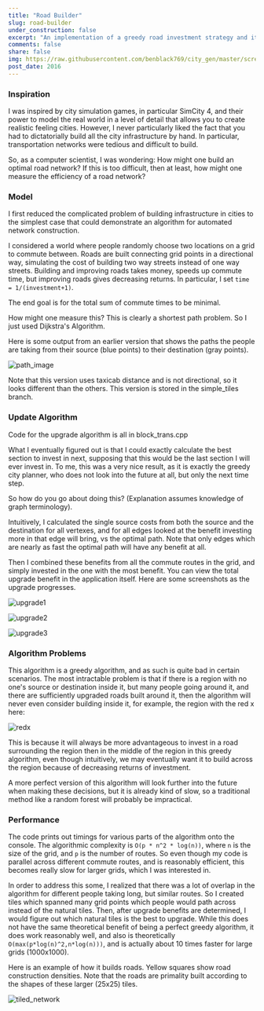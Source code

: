 ```yaml
---
title: "Road Builder"
slug: road-builder
under_construction: false
excerpt: "An implementation of a greedy road investment strategy and its visualizations."
comments: false
share: false
img: https://raw.githubusercontent.com/benblack769/city_gen/master/screenshots/upgrade2.PNG
post_date: 2016
---
```


### Inspiration

I was inspired by city simulation games, in particular SimCity 4, and their power to model the real world in a level of detail that allows you to create realistic feeling cities. However, I never particularly liked the fact that you had to dictatorially build all the city infrastructure by hand. In particular, transportation networks were tedious and difficult to build.

So, as a computer scientist, I was wondering: How might one build an optimal road network? If this is too difficult, then at least, how might one measure the efficiency of a road network?

### Model

I first reduced the complicated problem of building infrastructure in cities to the simplest case that could demonstrate an algorithm for automated network construction.

I considered a world where people randomly choose two locations on a grid to commute between. Roads are built connecting grid points in a directional way, simulating the cost of building two way streets instead of one way streets. Building and improving roads takes money, speeds up commute time, but improving roads gives decreasing returns. In particular, I set `time = 1/(investment+1)`.

The end goal is for the total sum of commute times to be minimal.

How might one measure this? This is clearly a shortest path problem. So I just used Dijkstra's Algorithm.

Here is some output from an earlier version that shows the paths the people are taking from their source (blue points) to their destination (gray points).

![path_image](https://raw.githubusercontent.com/benblack769/city_gen/master/screenshots/path_image.PNG)

Note that this version uses taxicab distance and is not directional, so it looks different than the others. This version is stored in the simple_tiles branch.

### Update Algorithm

Code for the upgrade algorithm is all in block_trans.cpp

What I eventually figured out is that I could exactly calculate the best section to invest in next, supposing that this would be the last section I will ever invest in. To me, this was a very nice result, as it is exactly the greedy city planner, who does not look into the future at all, but only the next time step.

So how do you go about doing this? (Explanation assumes knowledge of graph terminology).

Intuitively, I calculated the single source costs from both the source and the destination for all vertexes, and for all edges looked at the benefit investing more in that edge will bring, vs the optimal path. Note that only edges which are nearly as fast the optimal path will have any benefit at all.

Then I combined these benefits from all the commute routes in the grid, and simply invested in the one with the most benefit. You can view the total upgrade benefit in the application itself. Here are some screenshots as the upgrade progresses.

![upgrade1](https://raw.githubusercontent.com/benblack769/city_gen/master/screenshots/upgrade1.PNG)

![upgrade2](https://raw.githubusercontent.com/benblack769/city_gen/master/screenshots/upgrade2.PNG)

![upgrade3](https://raw.githubusercontent.com/benblack769/city_gen/master/screenshots/upgrade3.PNG)

### Algorithm Problems

This algorithm is a greedy algorithm, and as such is quite bad in certain scenarios. The most intractable problem is that if there is a region with no one's source or destination inside it, but many people going around it, and there are sufficiently upgraded roads built around it, then the algorithm will never even consider building inside it, for example, the region with the red x here:

![redx](https://raw.githubusercontent.com/benblack769/city_gen/master/screenshots/redx.PNG)

This is because it will always be more advantageous to invest in a road surrounding the region then in the middle of the region in this greedy algorithm, even though intuitively, we may eventually want it to build across the region because of decreasing returns of investment.

A more perfect version of this algorithm will look further into the future when making these decisions, but it is already kind of slow, so a traditional method like a random forest will probably be impractical.

### Performance

The code prints out timings for various parts of the algorithm onto the console. The algorithmic complexity is `O(p * n^2 * log(n))`, where `n` is the size of the grid, and `p` is the number of routes. So even though my code is parallel across different commute routes, and is reasonably efficient, this becomes really slow for larger grids, which I was interested in.

In order to address this some, I realized that there was a lot of overlap in the algorithm for different people taking long, but similar routes. So I created tiles which spanned many grid points which people would path across instead of the natural tiles. Then, after upgrade benefits are determined, I would figure out which natural tiles is the best to upgrade. While this does not have the same theoretical benefit of being a perfect greedy algorithm, it does work reasonably well, and also is theoretically `O(max(p*log(n)^2,n*log(n)))`, and is actually about 10 times faster for large grids (1000x1000).

Here is an example of how it builds roads. Yellow squares show road construction densities. Note that the roads are primality built according to the shapes of these larger (25x25) tiles.

![tiled_network](https://raw.githubusercontent.com/benblack769/city_gen/master/screenshots/tiled_network.PNG)
